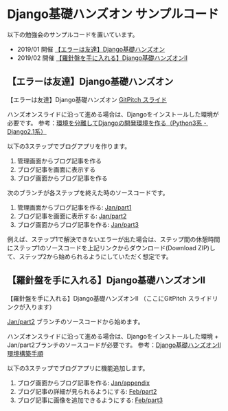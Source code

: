 # Django基礎ハンズオン サンプルコード

以下の勉強会のサンプルコードを置いています。

- 2019/01 開催 [【エラーは友達】Django基礎ハンズオン](https://elv.connpass.com/event/114810/)
- 2019/02 開催 [【羅針盤を手に入れる】Django基礎ハンズオンⅡ](https://elv.connpass.com/event/119181/)

## 【エラーは友達】Django基礎ハンズオン

【エラーは友達】Django基礎ハンズオン [GitPitch スライド](https://gitpitch.com/ftnext/2019_slides/master?p=elv_Jan_django_errorfriends/)

ハンズオンスライドに沿って進める場合は、Djangoをインストールした環境が必要です。
参考：[環境を分離してDjangoの開発環境を作る（Python3系・Django2.1系）](環境を分離してDjangoの開発環境を作る（Python3系・Django2.1系）)

以下の3ステップでブログアプリを作ります。

1. 管理画面からブログ記事を作る
2. ブログ記事を画面に表示する
3. ブログ画面からブログ記事を作る

次のブランチが各ステップを終えた時のソースコードです。

1. 管理画面からブログ記事を作る: [Jan/part1](https://github.com/ftnext/error-friends-django-handson/tree/Jan/part1)
2. ブログ記事を画面に表示する: [Jan/part2](https://github.com/ftnext/error-friends-django-handson/tree/Jan/part2)
3. ブログ画面からブログ記事を作る: [Jan/part3](https://github.com/ftnext/error-friends-django-handson/tree/Jan/part3)

例えば、ステップ1で解決できないエラーが出た場合は、ステップ間の休憩時間にステップ1のソースコードを上記リンクからダウンロード(Download ZIP)して、ステップ2から始められるようにしていただく想定です。

## 【羅針盤を手に入れる】Django基礎ハンズオンⅡ

【羅針盤を手に入れる】Django基礎ハンズオンⅡ （ここにGitPitch スライドリンクが入ります）

[Jan/part2](https://github.com/ftnext/error-friends-django-handson/tree/Jan/part2) ブランチのソースコードから始めます。

ハンズオンスライドに沿って進める場合は、Djangoをインストールした環境 + Jan/part2ブランチのソースコードが必要です。
参考：[Django基礎ハンズオンⅡ 環境構築手順](https://hackmd.io/s/B1wbA1n4V)

以下の3ステップでブログアプリに機能追加します。

1. ブログ画面からブログ記事を作る: [Jan/appendix](https://github.com/ftnext/error-friends-django-handson/tree/Jan/appendix)
2. ブログ記事の詳細が見られるようにする: [Feb/part2](https://github.com/ftnext/error-friends-django-handson/tree/Feb/part2)
3. ブログ記事に画像を追加できるようにする: [Feb/part3](https://github.com/ftnext/error-friends-django-handson/tree/Feb/part3)
